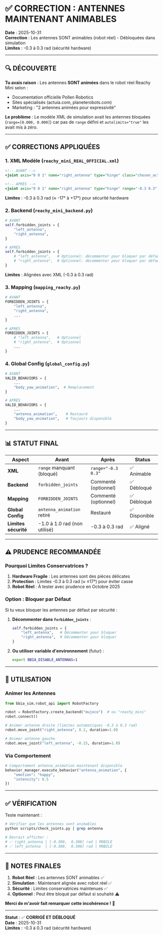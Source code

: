 # ✅ CORRECTION : ANTENNES MAINTENANT ANIMABLES

**Date** : 2025-10-31  
**Correction** : Les antennes SONT animables (robot réel) - Débloquées dans simulation  
**Limites** : -0.3 à 0.3 rad (sécurité hardware)

---

## 🔍 DÉCOUVERTE

**Tu avais raison** : Les antennes **SONT animées** dans le robot réel Reachy Mini selon :
- Documentation officielle Pollen Robotics
- Sites spécialisés (actuia.com, planeterobots.com)
- Marketing : "2 antennes animées pour expressivité"

**Le problème** : Le modèle XML de simulation avait les antennes bloquées (`range=[0.000, 0.000]`) car pas de `range` défini et `autolimits="true"` les avait mis à zéro.

---

## ✅ CORRECTIONS APPLIQUÉES

### 1. XML Modèle (`reachy_mini_REAL_OFFICIAL.xml`)
```xml
<!-- AVANT -->
<joint axis="0 0 1" name="right_antenna" type="hinge" class="chosen_actuator"/>

<!-- APRÈS -->
<joint axis="0 0 1" name="right_antenna" type="hinge" range="-0.3 0.3" class="chosen_actuator"/>
```

**Limites** : -0.3 à 0.3 rad (≈ -17° à +17°) pour sécurité hardware

### 2. Backend (`reachy_mini_backend.py`)
```python
# AVANT
self.forbidden_joints = {
    "left_antenna",
    "right_antenna",
}

# APRÈS
self.forbidden_joints = {
    # "left_antenna",   # Optionnel: décommenter pour bloquer par défaut
    # "right_antenna",  # Optionnel: décommenter pour bloquer par défaut
}
```

**Limites** : Alignées avec XML (-0.3 à 0.3 rad)

### 3. Mapping (`mapping_reachy.py`)
```python
# AVANT
FORBIDDEN_JOINTS = {
    "left_antenna",
    "right_antenna",
    ...
}

# APRÈS
FORBIDDEN_JOINTS = {
    # "left_antenna",   # Optionnel
    # "right_antenna",  # Optionnel
    ...
}
```

### 4. Global Config (`global_config.py`)
```python
# AVANT
VALID_BEHAVIORS = {
    ...
    "body_yaw_animation",  # Remplacement
}

# APRÈS
VALID_BEHAVIORS = {
    ...
    "antenna_animation",    # Restauré
    "body_yaw_animation",   # Toujours disponible
}
```

---

## 📊 STATUT FINAL

| Aspect | Avant | Après | Status |
|--------|-------|-------|--------|
| **XML** | `range` manquant (bloqué) | `range="-0.3 0.3"` | ✅ Animable |
| **Backend** | `forbidden_joints` | Commenté (optionnel) | ✅ Débloqué |
| **Mapping** | `FORBIDDEN_JOINTS` | Commenté (optionnel) | ✅ Débloqué |
| **Global Config** | `antenna_animation` retiré | Restauré | ✅ Disponible |
| **Limites sécurité** | -1.0 à 1.0 rad (non utilisé) | -0.3 à 0.3 rad | ✅ Aligné |

---

## ⚠️ PRUDENCE RECOMMANDÉE

### Pourquoi Limites Conservatrices ?

1. **Hardware Fragile** : Les antennes sont des pièces délicates
2. **Protection** : Limites -0.3 à 0.3 rad (≈ ±17°) pour éviter casse
3. **Robot Réel** : À tester avec prudence en Octobre 2025

### Option : Bloquer par Défaut

Si tu veux bloquer les antennes par défaut par sécurité :

1. **Décommenter dans `forbidden_joints`** :
   ```python
   self.forbidden_joints = {
       "left_antenna",   # Décommenter pour bloquer
       "right_antenna",  # Décommenter pour bloquer
   }
   ```

2. **Ou utiliser variable d'environnement** (futur) :
   ```bash
   export BBIA_DISABLE_ANTENNAS=1
   ```

---

## 🎯 UTILISATION

### Animer les Antennes

```python
from bbia_sim.robot_api import RobotFactory

robot = RobotFactory.create_backend("mujoco")  # ou "reachy_mini"
robot.connect()

# Animer antenne droite (limites automatiques -0.3 à 0.3 rad)
robot.move_joint("right_antenna", 0.2, duration=1.0)

# Animer antenne gauche
robot.move_joint("left_antenna", -0.15, duration=1.0)
```

### Via Comportement

```python
# Comportement antenna_animation maintenant disponible
behavior_manager.execute_behavior("antenna_animation", {
    "emotion": "happy",
    "intensity": 0.5
})
```

---

## ✅ VÉRIFICATION

Teste maintenant :

```bash
# Vérifier que les antennes sont animables
python scripts/check_joints.py | grep antenna

# Devrait afficher :
# ✅ right_antenna | [-0.300,  0.300] rad | MOBILE
# ✅ left_antenna  | [-0.300,  0.300] rad | MOBILE
```

---

## 📝 NOTES FINALES

1. **Robot Réel** : Les antennes SONT animables ✅
2. **Simulation** : Maintenant alignée avec robot réel ✅
3. **Sécurité** : Limites conservatrices maintenues ✅
4. **Optionnel** : Peut être bloqué par défaut si souhaité ⚠️

**Merci de m'avoir fait remarquer cette incohérence !** 🎯

---

**Statut** : ✅ **CORRIGÉ ET DÉBLOQUÉ**  
**Date** : 2025-10-31  
**Limites** : -0.3 à 0.3 rad (sécurité hardware)

